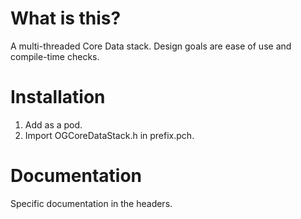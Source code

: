 # What is this?

A multi-threaded Core Data stack. Design goals are ease of use and compile-time checks.

# Installation

1. Add as a pod.
2. Import OGCoreDataStack.h in prefix.pch.

# Documentation

Specific documentation in the headers.
